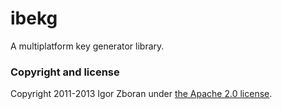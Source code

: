 ibekg
=====

A multiplatform key generator library.

### Copyright and license

Copyright 2011-2013 Igor Zboran under [the Apache 2.0 license](LICENSE).